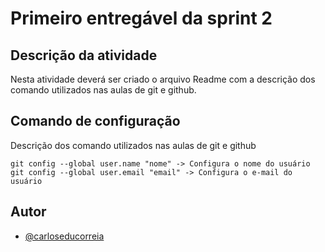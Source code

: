 
# Primeiro entregável da sprint 2 

## Descrição da atividade

Nesta atividade deverá ser criado o arquivo Readme com a descrição dos comando utilizados nas aulas de git e github.

## Comando de configuração

Descrição dos comando utilizados nas aulas de git e github

```
git config --global user.name "nome" -> Configura o nome do usuário
git config --global user.email "email" -> Configura o e-mail do usuário
```

## Autor

- [@carloseducorreia](https://www.github.com/carloseducorreia)

